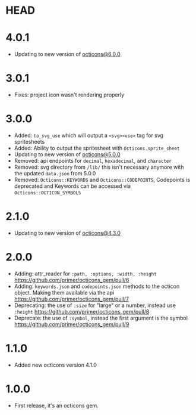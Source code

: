 # HEAD

# 4.0.1

- Updating to new version of [octicons@6.0.0](https://github.com/primer/octicons/blob/master/CHANGELOG.md#600)

# 3.0.1

- Fixes: project icon wasn't rendering properly

# 3.0.0

- Added: `to_svg_use` which will output a `<svg><use>` tag for svg spritesheets
- Added: Ability to output the spritesheet with `Octicons.sprite_sheet`
- Updating to new version of [octicons@5.0.0](https://github.com/primer/octicons/blob/master/CHANGELOG.md#500)
- Removed: api endpoints for `decimal`, `hexadecimal`, and `character`
- Removed: svg directory from `/lib/` this isn't necessary anymore with the updated `data.json` from 5.0.0
- Removed: `Octicons::KEYWORDS` and `Octicons::CODEPOINTS`, Codepoints is deprecated and Keywords can be accessed via `Octicons::OCTICON_SYMBOLS`

# 2.1.0

- Updating to new version of [octicons@4.3.0](https://github.com/primer/octicons/blob/master/CHANGELOG.md#430)

# 2.0.0

- Adding: attr_reader for `:path, :options, :width, :height` https://github.com/primer/octicons_gem/pull/6
- Adding: `keywords.json` and `codepoints.json` methods to the octicon object. Making them available via the api https://github.com/primer/octicons_gem/pull/7
- Deprecating: the use of `:size` for "large" or a number, instead use `:height` https://github.com/primer/octicons_gem/pull/8
- Deprecate: the use of `:symbol`, instead the first argument is the symbol https://github.com/primer/octicons_gem/pull/9

# 1.1.0

- Added new octicons version 4.1.0

# 1.0.0

- First release, it's an octicons gem.
